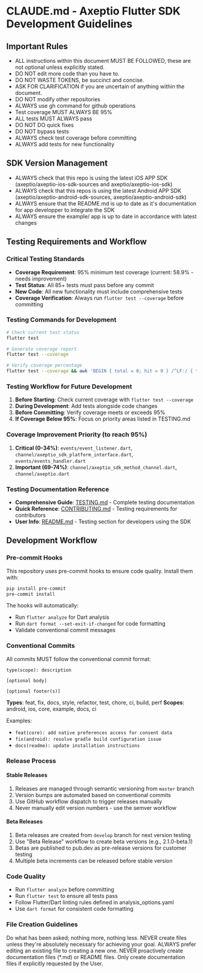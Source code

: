 # CLAUDE.md - Axeptio Flutter SDK Development Guidelines

<!-- IMPORTANT_RULES_START -->

## Important Rules
- ALL instructions within this document MUST BE FOLLOWED, these are not optional unless explicitly stated.
- DO NOT edit more code than you have to.
- DO NOT WASTE TOKENS, be succinct and concise.
- ASK FOR CLARIFICATION if you are uncertain of anything within the document.
- DO NOT modify other repositories
- ALWAYS use gh command for github operations
- Test coverage MUST ALWAYS BE 95%
- ALL tests MUST ALWAYS pass
- DO NOT DO quick fixes
- DO NOT bypass tests
- ALWAYS check test coverage before committing
- ALWAYS add tests for new functionality

## SDK Version Management
- ALWAYS check that this repo is using the latest iOS APP SDK (axeptio/axeptio-ios-sdk-sources and axeptio/axeptio-ios-sdk)
- ALWAYS check that this repos is using the latest Android APP SDK (axeptio/axeptio-android-sdk-sources, axeptio/axeptio-android-sdk)
- ALWAYS ensure that the README.md is up to date as it's documentation for app developper to integrate the SDK
- ALWAYS ensure the example/ app is up to date in accordance with latest changes

## Testing Requirements and Workflow

### Critical Testing Standards
- **Coverage Requirement**: 95% minimum test coverage (current: 58.9% - needs improvement)
- **Test Status**: All 85+ tests must pass before any commit
- **New Code**: All new functionality must include comprehensive tests
- **Coverage Verification**: Always run `flutter test --coverage` before committing

### Testing Commands for Development
```bash
# Check current test status
flutter test

# Generate coverage report
flutter test --coverage

# Verify coverage percentage
flutter test --coverage && awk 'BEGIN { total = 0; hit = 0 } /^LF:/ { total += substr($0, 4) } /^LH:/ { hit += substr($0, 4) } END { printf "Coverage: %.1f%%\n", (total > 0) ? (hit * 100.0 / total) : 0 }' coverage/lcov.info
```

### Testing Workflow for Future Development
1. **Before Starting**: Check current coverage with `flutter test --coverage`
2. **During Development**: Add tests alongside code changes
3. **Before Committing**: Verify coverage meets or exceeds 95%
4. **If Coverage Below 95%**: Focus on priority areas listed in TESTING.md

### Coverage Improvement Priority (to reach 95%)
1. **Critical (0-34%)**: `events/event_listener.dart`, `channel/axeptio_sdk_platform_interface.dart`, `events/events_handler.dart`
2. **Important (69-74%)**: `channel/axeptio_sdk_method_channel.dart`, `channel/axeptio.dart`

### Testing Documentation Reference
- **Comprehensive Guide**: [TESTING.md](TESTING.md) - Complete testing documentation
- **Quick Reference**: [CONTRIBUTING.md](CONTRIBUTING.md) - Testing requirements for contributors
- **User Info**: [README.md](README.md) - Testing section for developers using the SDK

## Development Workflow

### Pre-commit Hooks
This repository uses pre-commit hooks to ensure code quality. Install them with:
```bash
pip install pre-commit
pre-commit install
```

The hooks will automatically:
- Run `flutter analyze` for Dart analysis
- Run `dart format --set-exit-if-changed` for code formatting
- Validate conventional commit messages

### Conventional Commits
All commits MUST follow the conventional commit format:
```
type(scope): description

[optional body]

[optional footer(s)]
```

**Types**: feat, fix, docs, style, refactor, test, chore, ci, build, perf
**Scopes**: android, ios, core, example, docs, ci

Examples:
- `feat(core): add native preferences access for consent data`
- `fix(android): resolve gradle build configuration issue`
- `docs(readme): update installation instructions`

### Release Process

#### Stable Releases
1. Releases are managed through semantic versioning from `master` branch
2. Version bumps are automated based on conventional commits
3. Use GitHub workflow dispatch to trigger releases manually
4. Never manually edit version numbers - use the semver workflow

#### Beta Releases
1. Beta releases are created from `develop` branch for next version testing
2. Use "Beta Release" workflow to create beta versions (e.g., 2.1.0-beta.1)
3. Betas are published to pub.dev as pre-release versions for customer testing
4. Multiple beta increments can be released before stable version

### Code Quality
- Run `flutter analyze` before committing
- Run `flutter test` to ensure all tests pass
- Follow Flutter/Dart linting rules defined in analysis_options.yaml
- Use `dart format` for consistent code formatting

### File Creation Guidelines
Do what has been asked; nothing more, nothing less.
NEVER create files unless they're absolutely necessary for achieving your goal.
ALWAYS prefer editing an existing file to creating a new one.
NEVER proactively create documentation files (*.md) or README files. Only create documentation files if explicitly requested by the User.

<!-- IMPORTANT_RULES_END -->
